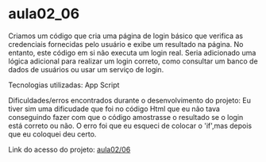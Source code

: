 # aula02_06

Criamos um código que cria uma página de login básico que verifica as credenciais fornecidas pelo usuário e exibe um resultado na página. No entanto, este código em si não executa um login real. Seria adicionado uma lógica adicional para realizar um login correto, como consultar um banco de dados de usuários ou usar um serviço de login.

Tecnologias utilizadas: App Script

Dificuldades/erros encontrados durante o desenvolvimento do projeto: Eu tiver sim uma dificudade que foi no código Html que eu não tava conseguindo fazer com que o código amostrasse o resultado se o login está correto ou não. O erro foi que eu esqueci de colocar o 'if',mas depois que eu coloquei deu certo.

Link do acesso do projeto: <a href="https://script.google.com/macros/s/AKfycbwKzVytmH8lRYBcI1vw-ONlP7G1bpJPT3yCmEAlVD7NOpfzzu7H3mVm6mmTp3azfYGhew/exec">aula02/06</a>


